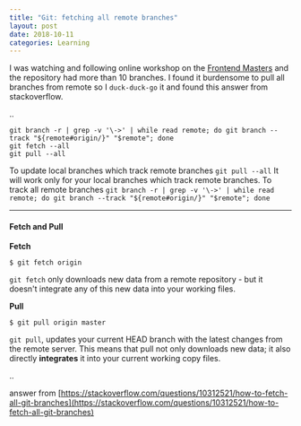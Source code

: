 ```yaml
---
title: "Git: fetching all remote branches"
layout: post
date: 2018-10-11
categories: Learning
---
```


I was watching and following online workshop on the [Frontend Masters](https://frontendmasters.com) and the repository had more than 10 branches. I found it burdensome to pull all branches from remote so I `duck-duck-go` it and found this answer from stackoverflow.

..


```
git branch -r | grep -v '\->' | while read remote; do git branch --track "${remote#origin/}" "$remote"; done
git fetch --all
git pull --all
```

To update local branches which track remote branches
 `git pull --all`
It will work only for your local branches which track remote branches.
To track all remote branches
`git branch -r | grep -v '\->' | while read remote; do git branch --track "${remote#origin/}" "$remote"; done`



---

#### Fetch and Pull

**Fetch**

`$ git fetch origin`

`git fetch` only downloads new data from a remote repository - but it doesn't integrate any of this new data into your working files.


**Pull**

`$ git pull origin master`

`git pull`, updates your current HEAD branch with the latest changes from the remote server. This means that pull not only downloads new data; it also directly **integrates** it into your current working copy files.


..


answer from [https://stackoverflow.com/questions/10312521/how-to-fetch-all-git-branches](https://stackoverflow.com/questions/10312521/how-to-fetch-all-git-branches)
